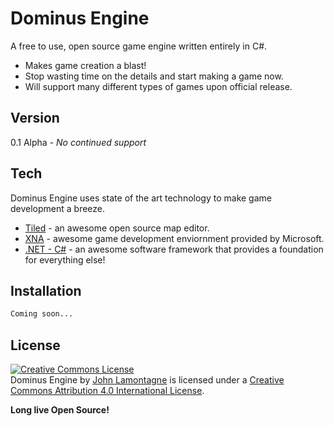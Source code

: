 Dominus Engine
=========

A free to use, open source game engine written entirely in C#.

  - Makes game creation a blast!
  - Stop wasting time on the details and start making a game now.
  - Will support many different types of games upon official release.


Version
----

0.1 Alpha - *No continued support*

Tech
-----------

Dominus Engine uses state of the art technology to make game development
a breeze.

* [Tiled] - an awesome open source map editor.
* [XNA] - awesome game development enviornment provided by Microsoft.
* [.NET - C#] - an awesome software framework that provides a foundation for everything else!


Installation
--------------

```sh
Coming soon...
```



License
----
<a rel="license" href="http://creativecommons.org/licenses/by/4.0/"><img alt="Creative Commons License" style="border-width:0" src="https://i.creativecommons.org/l/by/4.0/88x31.png" /></a><br /><span xmlns:dct="http://purl.org/dc/terms/" property="dct:title">Dominus Engine</span> by <a xmlns:cc="http://creativecommons.org/ns#" href="http://www.openanimus.com" property="cc:attributionName" rel="cc:attributionURL">John Lamontagne</a> is licensed under a <a rel="license" href="http://creativecommons.org/licenses/by/4.0/">Creative Commons Attribution 4.0 International License</a>.



**Long live Open Source!**

[Tiled]:www.mapeditor.org
[XNA]:http://www.microsoft.com/en-us/download/details.aspx?id=23714
[.NET - C#]:http://www.microsoft.com/net

